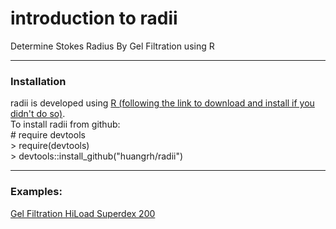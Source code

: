 # introduction to radii

Determine Stokes Radius By Gel Filtration using R

-----
### Installation

radii is developed using [R (following the link to download and install if you didn't do so)](https://cran.r-project.org/).   
To install radii from github:    
  \# require devtools  
  \> require(devtools)  
  \> devtools::install_github("huangrh/radii")
  
-----
### Examples:    

[Gel Filtration HiLoad Superdex 200](https://github.com/huangrh/radii/blob/master/vignettes/Example_StokesRadiusAnalysis.pdf)
